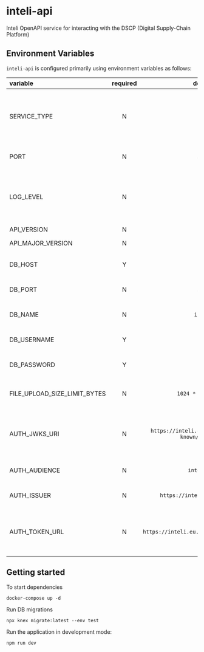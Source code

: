 # inteli-api

Inteli OpenAPI service for interacting with the DSCP (Digital Supply-Chain Platform)

## Environment Variables

`inteli-api` is configured primarily using environment variables as follows:

| variable                     | required |                     default                         | description                                                                          |
| :--------------------------- | :------: | :------------------------------------------------:  | :----------------------------------------------------------------------------------- |
| SERVICE_TYPE                 |    N     |                     `info`                          | Logging level. Valid values are [`trace`, `debug`, `info`, `warn`, `error`, `fatal`] |
| PORT                         |    N     |                     `3001`                          | The port for the API to listen on                                                    |
| LOG_LEVEL                    |    N     |                     `info`                          | Logging level. Valid values are [`trace`, `debug`, `info`, `warn`, `error`, `fatal`] |
| API_VERSION                  |    N     |                        -                            | API version                                                                          |
| API_MAJOR_VERSION            |    N     |                        -                            | API major version                                                                    |
| DB_HOST                      |    Y     |                        -                            | PostgreSQL database hostname                                                         |
| DB_PORT                      |    N     |                     `5432`                          | PostgreSQL database port                                                             |
| DB_NAME                      |    N     |                    `inteli`                         | PostgreSQL database name                                                             |
| DB_USERNAME                  |    Y     |                        -                            | PostgreSQL database username                                                         |
| DB_PASSWORD                  |    Y     |                        -                            | PostgreSQL database password                                                         |
| FILE_UPLOAD_SIZE_LIMIT_BYTES |    N     |               `1024 * 1024 * 100`                   | Maximum file size in bytes for upload                                                |
| AUTH_JWKS_URI                |    N     | `https://inteli.eu.auth0.com/.well-known/jwks.json` | JSON Web Key Set containing public keys used by the Auth0 API                        |
| AUTH_AUDIENCE                |    N     |                    `inteli-dev`                     | Identifier of the Auth0 API                                                          |
| AUTH_ISSUER                  |    N     |           `https://inteli.eu.auth0.com/`            | Domain of the Auth0 API `                                                            |
| AUTH_TOKEN_URL               |    N     |      `https://inteli.eu.auth0.com/oauth/token`      | Auth0 API endpoint that issues an Authorisation (Bearer) access token                |


## Getting started

To start dependencies

```
docker-compose up -d
```

Run DB migrations

```
npx knex migrate:latest --env test
```

Run the application in development mode:

```sh
npm run dev
```
